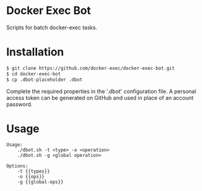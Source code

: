 # Docker Exec Bot

Scripts for batch docker-exec tasks.

# Installation

```sh
$ git clone https://github.com/docker-exec/docker-exec-bot.git
$ cd docker-exec-bot
$ cp .dbot-placeholder .dbot
```

Complete the required properties in the '.dbot' configuration file. A personal access token can be generated on GitHub and used in place of an account password.

# Usage

```
Usage:
    ./dbot.sh -t <type> -o <operation>
    ./dbot.sh -g <global operation>

Options:
    -t {{types}}
    -o {{ops}}
    -g {{global-ops}}
```
